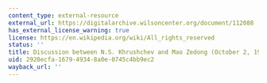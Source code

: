 ```yaml
---
content_type: external-resource
external_url: https://digitalarchive.wilsoncenter.org/document/112088
has_external_license_warning: true
license: https://en.wikipedia.org/wiki/All_rights_reserved
status: ''
title: Discussion between N.S. Khrushchev and Mao Zedong (October 2, 1959)
uid: 2920ecfa-1679-4934-8a0e-0745c4bb9ec2
wayback_url: ''
---
```

